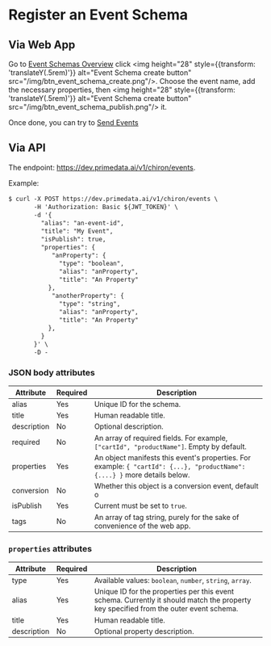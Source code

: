 # Register an Event Schema

## Via Web App

Go to [Event Schemas Overview](https://dev.primedata.ai/Prime/en/schemas/event/overview) click <img height="28" style={{transform: 'translateY(.5rem)'}} alt="Event Schema create button" src="/img/btn_event_schema_create.png"/>. Choose the event name, add the necessary properties, then <img height="28" style={{transform: 'translateY(.5rem)'}} alt="Event Schema create button" src="/img/btn_event_schema_publish.png"/> it.

Once done, you can try to [Send Events](../events-tracking#sending-events)

## Via API

The endpoint: https://dev.primedata.ai/v1/chiron/events.

Example:

```
$ curl -X POST https://dev.primedata.ai/v1/chiron/events \
       -H 'Authorization: Basic ${JWT_TOKEN}' \
       -d '{
         "alias": "an-event-id",
         "title": "My Event",
         "isPublish": true,
         "properties": {
            "anProperty": {
              "type": "boolean",
              "alias": "anProperty",
              "title": "An Property"
           },
            "anotherProperty": {
              "type": "string",
              "alias": "anProperty",
              "title": "An Property"
           },
         }
       }' \
       -D -
```

### JSON body attributes

| Attribute   | Required | Description                                                                                                                |
|-------------|----------|----------------------------------------------------------------------------------------------------------------------------|
| alias       | Yes      | Unique ID for the schema.                                                                                                  |
| title       | Yes      | Human readable title.                                                                                                      |
| description | No       | Optional description.                                                                                                      |
| required    | No       | An array of required fields. For example, `["cartId", "productName"]`. Empty by default.                                   |
| properties  | Yes      | An object manifests this event's properties. For example: `{ "cartId": {...}, "productName": {....} }` more details below. |
| conversion  | No       | Whether this object is a conversion event, default o                                                                       |
| isPublish   | Yes      | Current must be set to `true`.                                                                                             |
| tags        | No       | An array of tag string, purely for the sake of convenience of the web app.                                                 |


### `properties` attributes

| Attribute   | Required | Description                                                                                                                           |
|-------------|----------|---------------------------------------------------------------------------------------------------------------------------------------|
| type        | Yes      | Available values: `boolean`, `number`, `string`, `array`.                                                                             |
| alias       | Yes      | Unique ID for the properties per this event schema. Currently it should match the property key specified from the outer event schema. |
| title       | Yes      | Human readable title.                                                                                                                 |
| description | No       | Optional property description.                                                                                                        |
